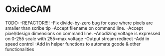 # OxideCAM

TODO:
-REFACTOR!!!!
-Fix divide-by-zero bug for case where pixels are smaller than scribe tip
-Accept filename on command line.
-Accept pixel/design dimensions on command line.
-Anodizing voltage is expressed on 0-255 scale with 255=max voltage
-Output stream redirect
-Add in speed control
-Add in helper functions to automate gcode & other functionalities
